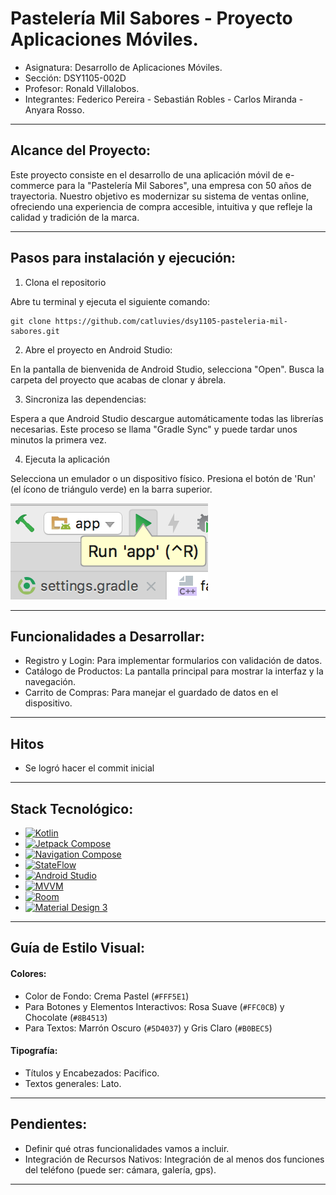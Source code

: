 # Pastelería Mil Sabores - Proyecto Aplicaciones Móviles.

* Asignatura: Desarrollo de Aplicaciones Móviles.
* Sección: DSY1105-002D
* Profesor: Ronald Villalobos.
* Integrantes: Federico Pereira - Sebastián Robles - Carlos Miranda - Anyara Rosso.

---

## Alcance del Proyecto:

Este proyecto consiste en el desarrollo de una aplicación móvil de e-commerce para la "Pastelería Mil Sabores", una empresa con 50 años de trayectoria.
Nuestro objetivo es modernizar su sistema de ventas online, ofreciendo una experiencia de compra accesible, intuitiva y que refleje la calidad y tradición de la marca.

---

## Pasos para instalación y ejecución:

1. Clona el repositorio

Abre tu terminal y ejecuta el siguiente comando:
```
git clone https://github.com/catluvies/dsy1105-pasteleria-mil-sabores.git
```
2. Abre el proyecto en Android Studio:

En la pantalla de bienvenida de Android Studio, selecciona "Open".
Busca la carpeta del proyecto que acabas de clonar y ábrela.

3. Sincroniza las dependencias:

Espera a que Android Studio descargue automáticamente todas las librerías necesarias.
Este proceso se llama "Gradle Sync" y puede tardar unos minutos la primera vez.

4. Ejecuta la aplicación

Selecciona un emulador o un dispositivo físico.
Presiona el botón de 'Run' (el ícono de triángulo verde) en la barra superior.

![Botón Run de Android Studio](docs/images/RUNANDROIDSTUDIO.png)

---

## Funcionalidades a Desarrollar:

* Registro y Login: Para implementar formularios con validación de datos.
* Catálogo de Productos: La pantalla principal para mostrar la interfaz y la navegación.
* Carrito de Compras: Para manejar el guardado de datos en el dispositivo. 

---
## Hitos
* Se logró hacer el commit inicial
---

## Stack Tecnológico:

*   [![Kotlin][Kotlin-shield]][Kotlin-url]
*   [![Jetpack Compose][Compose-shield]][Compose-url]
*   [![Navigation Compose][Navigation-Compose-shield]][Navigation-Compose-url]
*   [![StateFlow][StateFlow-shield]][StateFlow-url]
*   [![Android Studio][Android-Studio-shield]][Android-Studio-url]
*   [![MVVM][MVVM-shield]][MVVM-url]
*   [![Room][Room-shield]][Room-url]
*   [![Material Design 3][Material-3-shield]][Material-3-url]

---

## Guía de Estilo Visual:

#### Colores:

* Color de Fondo: Crema Pastel (`#FFF5E1`)
* Para Botones y Elementos Interactivos: Rosa Suave (`#FFC0CB`) y Chocolate (`#8B4513`)
* Para Textos: Marrón Oscuro (`#5D4037`) y Gris Claro (`#B0BEC5`)

#### Tipografía:

* Títulos y Encabezados: Pacifico.
* Textos generales: Lato. 

--- 

## Pendientes:

* Definir qué otras funcionalidades vamos a incluir.
* Integración de Recursos Nativos: Integración de al menos dos funciones del teléfono (puede ser: cámara, galería, gps).

--- 

<!-- Shields & URLS -->
[Kotlin-shield]: https://img.shields.io/badge/Kotlin-7F52FF?style=for-the-badge&logo=kotlin&logoColor=white
[Kotlin-url]: https://kotlinlang.org/
[Compose-shield]: https://img.shields.io/badge/Jetpack%20Compose-4285F4?style=for-the-badge&logo=jetpackcompose&logoColor=white
[Compose-url]: https://developer.android.com/jetpack/compose
[Navigation-Compose-shield]: https://img.shields.io/badge/Navigation%20Compose-073042?style=for-the-badge&logo=jetpackcompose&logoColor=white
[Navigation-Compose-url]: https://developer.android.com/jetpack/compose/navigation
[StateFlow-shield]: https://img.shields.io/badge/StateFlow-2E8B57?style=for-the-badge&logo=kotlin&logoColor=white
[StateFlow-url]: https://developer.android.com/kotlin/flow/stateflow-and-sharedflow
[Android-Studio-shield]: https://img.shields.io/badge/Android%20Studio-3DDC84?style=for-the-badge&logo=androidstudio&logoColor=white
[Android-Studio-url]: https://developer.android.com/studio
[MVVM-shield]: https://img.shields.io/badge/Arquitectura-MVVM-orange?style=for-the-badge
[MVVM-url]: https://developer.android.com/jetpack/guide
[Room-shield]: https://img.shields.io/badge/Room-DB-A4C639?style=for-the-badge&logo=sqlite&logoColor=white
[Room-url]: https://developer.android.com/jetpack/androidx/releases/room
[Material-3-shield]: https://img.shields.io/badge/Material%20Design%203-757575?style=for-the-badge&logo=materialdesign&logoColor=white
[Material-3-url]: https://m3.material.io/